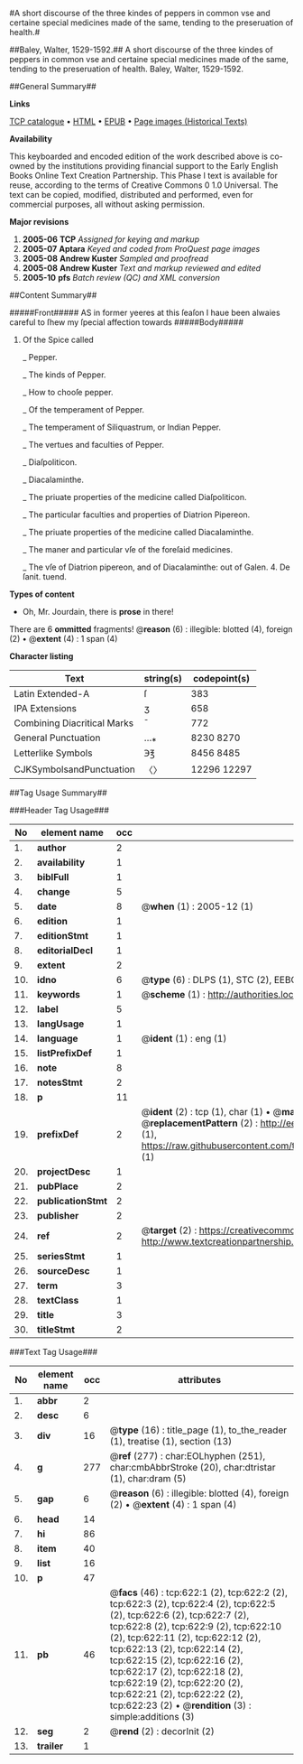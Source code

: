#A short discourse of the three kindes of peppers in common vse and certaine special medicines made of the same, tending to the preseruation of health.#

##Baley, Walter, 1529-1592.##
A short discourse of the three kindes of peppers in common vse and certaine special medicines made of the same, tending to the preseruation of health.
Baley, Walter, 1529-1592.

##General Summary##

**Links**

[TCP catalogue](http://www.ota.ox.ac.uk/tcp/)  • 
[HTML](http://tei.it.ox.ac.uk/tcp/Texts-HTML/free/A01/A01847.html)  • 
[EPUB](http://tei.it.ox.ac.uk/tcp/Texts-EPUB/free/A01/A01847.epub) • 
[Page images (Historical Texts)](https://data.historicaltexts.jisc.ac.uk/view?pubId=eebo-99836357e&pageId=eebo-99836357e-622-1)

**Availability**

This keyboarded and encoded edition of the
	       work described above is co-owned by the institutions
	       providing financial support to the Early English Books
	       Online Text Creation Partnership. This Phase I text is
	       available for reuse, according to the terms of Creative
	       Commons 0 1.0 Universal. The text can be copied,
	       modified, distributed and performed, even for
	       commercial purposes, all without asking permission.

**Major revisions**

1. __2005-06__ __TCP__ *Assigned for keying and markup*
1. __2005-07__ __Aptara__ *Keyed and coded from ProQuest page images*
1. __2005-08__ __Andrew Kuster__ *Sampled and proofread*
1. __2005-08__ __Andrew Kuster__ *Text and markup reviewed and edited*
1. __2005-10__ __pfs__ *Batch review (QC) and XML conversion*

##Content Summary##

#####Front#####
AS in former yeeres at
this ſeaſon I haue been
alwaies careful to ſhew
my ſpecial affection towards 
#####Body#####

1. Of the Spice called

    _ Pepper.

    _ The kinds of Pepper.

    _ How to chooſe pepper.

    _ Of the temperament of Pepper.

    _ The temperament of Siliquastrum, or
Indian Pepper.

    _ The vertues and faculties of
Pepper.

    _ Diaſpoliticon.

    _ Diacalaminthe.

    _ The priuate properties of the medicine
called Diaſpoliticon.

    _ The particular faculties and properties of
Diatrion Pipereon.

    _ The priuate properties of the medicine
called Diacalaminthe.

    _ The maner and particular vſe of the
foreſaid medicines.

    _ The vſe of Diatrion pipereon, and of Diacalaminthe:
out of Galen. 4.
De ſanit. tuend.

**Types of content**

  * Oh, Mr. Jourdain, there is **prose** in there!

There are 6 **ommitted** fragments! 
 @__reason__ (6) : illegible: blotted (4), foreign (2)  •  @__extent__ (4) : 1 span (4)

**Character listing**


|Text|string(s)|codepoint(s)|
|---|---|---|
|Latin Extended-A|ſ|383|
|IPA  Extensions|ʒ|658|
|Combining             Diacritical Marks|̄|772|
|General Punctuation|…⁎|8230 8270|
|Letterlike Symbols|℈℥|8456 8485|
|CJKSymbolsandPunctuation|〈〉|12296 12297|

##Tag Usage Summary##

###Header Tag Usage###

|No|element name|occ|attributes|
|---|---|---|---|
|1.|__author__|2||
|2.|__availability__|1||
|3.|__biblFull__|1||
|4.|__change__|5||
|5.|__date__|8| @__when__ (1) : 2005-12 (1)|
|6.|__edition__|1||
|7.|__editionStmt__|1||
|8.|__editorialDecl__|1||
|9.|__extent__|2||
|10.|__idno__|6| @__type__ (6) : DLPS (1), STC (2), EEBO-CITATION (1), PROQUEST (1), VID (1)|
|11.|__keywords__|1| @__scheme__ (1) : http://authorities.loc.gov/ (1)|
|12.|__label__|5||
|13.|__langUsage__|1||
|14.|__language__|1| @__ident__ (1) : eng (1)|
|15.|__listPrefixDef__|1||
|16.|__note__|8||
|17.|__notesStmt__|2||
|18.|__p__|11||
|19.|__prefixDef__|2| @__ident__ (2) : tcp (1), char (1)  •  @__matchPattern__ (2) : ([0-9\-]+):([0-9IVX]+) (1), (.+) (1)  •  @__replacementPattern__ (2) : http://eebo.chadwyck.com/downloadtiff?vid=$1&page=$2 (1), https://raw.githubusercontent.com/textcreationpartnership/Texts/master/tcpchars.xml#$1 (1)|
|20.|__projectDesc__|1||
|21.|__pubPlace__|2||
|22.|__publicationStmt__|2||
|23.|__publisher__|2||
|24.|__ref__|2| @__target__ (2) : https://creativecommons.org/publicdomain/zero/1.0/ (1), http://www.textcreationpartnership.org/docs/. (1)|
|25.|__seriesStmt__|1||
|26.|__sourceDesc__|1||
|27.|__term__|3||
|28.|__textClass__|1||
|29.|__title__|3||
|30.|__titleStmt__|2||


###Text Tag Usage###

|No|element name|occ|attributes|
|---|---|---|---|
|1.|__abbr__|2||
|2.|__desc__|6||
|3.|__div__|16| @__type__ (16) : title_page (1), to_the_reader (1), treatise (1), section (13)|
|4.|__g__|277| @__ref__ (277) : char:EOLhyphen (251), char:cmbAbbrStroke (20), char:dtristar (1), char:dram (5)|
|5.|__gap__|6| @__reason__ (6) : illegible: blotted (4), foreign (2)  •  @__extent__ (4) : 1 span (4)|
|6.|__head__|14||
|7.|__hi__|86||
|8.|__item__|40||
|9.|__list__|16||
|10.|__p__|47||
|11.|__pb__|46| @__facs__ (46) : tcp:622:1 (2), tcp:622:2 (2), tcp:622:3 (2), tcp:622:4 (2), tcp:622:5 (2), tcp:622:6 (2), tcp:622:7 (2), tcp:622:8 (2), tcp:622:9 (2), tcp:622:10 (2), tcp:622:11 (2), tcp:622:12 (2), tcp:622:13 (2), tcp:622:14 (2), tcp:622:15 (2), tcp:622:16 (2), tcp:622:17 (2), tcp:622:18 (2), tcp:622:19 (2), tcp:622:20 (2), tcp:622:21 (2), tcp:622:22 (2), tcp:622:23 (2)  •  @__rendition__ (3) : simple:additions (3)|
|12.|__seg__|2| @__rend__ (2) : decorInit (2)|
|13.|__trailer__|1||
